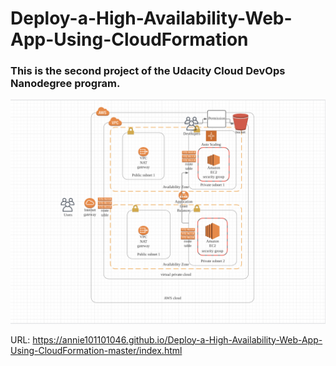 # Deploy-a-High-Availability-Web-App-Using-CloudFormation

### This is the second project of the Udacity Cloud DevOps Nanodegree program.

![img-1](diagram.jpg)

URL: https://annie101101046.github.io/Deploy-a-High-Availability-Web-App-Using-CloudFormation-master/index.html

